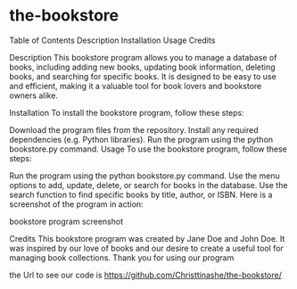 # the-bookstore

Table of Contents
Description
Installation
Usage
Credits

Description
This bookstore program allows you to manage a database of books, including adding new books, updating book information, deleting books, and searching for specific books.
It is designed to be easy to use and efficient, making it a valuable tool for book lovers and bookstore owners alike.

Installation
To install the bookstore program, follow these steps:

Download the program files from the repository.
Install any required dependencies (e.g. Python libraries).
Run the program using the python bookstore.py command.
Usage
To use the bookstore program, follow these steps:

Run the program using the python bookstore.py command.
Use the menu options to add, update, delete, or search for books in the database.
Use the search function to find specific books by title, author, or ISBN.
Here is a screenshot of the program in action:

bookstore program screenshot

Credits
This bookstore program was created by Jane Doe and John Doe. It was inspired by our love of books and our desire to create a useful tool for managing book collections.
Thank you for using our program

the Url to see our code is https://github.com/Christtinashe/the-bookstore/
